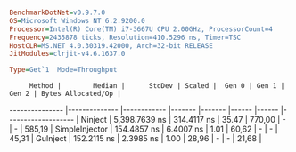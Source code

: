 ```ini

BenchmarkDotNet=v0.9.7.0
OS=Microsoft Windows NT 6.2.9200.0
Processor=Intel(R) Core(TM) i7-3667U CPU 2.00GHz, ProcessorCount=4
Frequency=2435878 ticks, Resolution=410.5296 ns, Timer=TSC
HostCLR=MS.NET 4.0.30319.42000, Arch=32-bit RELEASE
JitModules=clrjit-v4.6.1637.0

Type=Get`1  Mode=Throughput  

```
         Method |        Median |      StdDev | Scaled |  Gen 0 | Gen 1 | Gen 2 | Bytes Allocated/Op |
--------------- |-------------- |------------ |------- |------- |------ |------ |------------------- |
        Ninject | 5,398.7639 ns | 314.4117 ns |  35.47 | 770,00 |     - |     - |             585,19 |
 SimpleInjector |   154.4857 ns |   6.4007 ns |   1.01 |  60,62 |     - |     - |              45,31 |
       GuInject |   152.2115 ns |   2.3985 ns |   1.00 |  28,96 |     - |     - |              21,68 |
